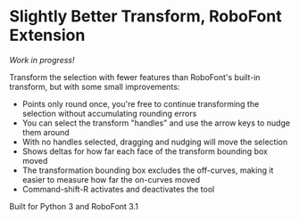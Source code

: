 # Slightly Better Transform, RoboFont Extension

*Work in progress!*

Transform the selection with fewer features than RoboFont's built-in transform, but with some small improvements:
        
- Points only round once, you're free to continue transforming the selection without accumulating rounding errors
- You can select the transform "handles" and use the arrow keys to nudge them around
- With no handles selected, dragging and nudging will move the selection
- Shows deltas for how far each face of the transform bounding box moved
- The transformation bounding box excludes the off-curves, making it easier to measure how far the on-curves moved
- Command-shift-R activates and deactivates the tool

Built for Python 3 and RoboFont 3.1
